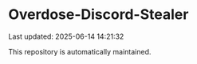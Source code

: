 # Overdose-Discord-Stealer

Last updated: 2025-06-14 14:21:32

This repository is automatically maintained.
